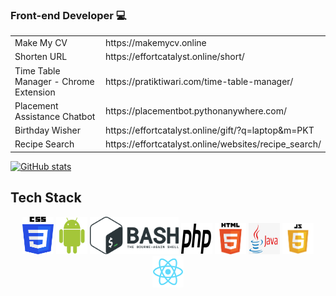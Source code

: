 ### Front-end Developer  :computer:
<table>
  <tr>
    <td>Make My CV</td>
    <td>https://makemycv.online</td>
  </tr>
  <tr>
    <td>Shorten URL</td>
    <td>https://effortcatalyst.online/short/</td>
  </tr>
  <tr>
    <td>Time Table Manager - Chrome Extension</td>
    <td>https://pratiktiwari.com/time-table-manager/</td>
  </tr>
  <tr>
    <td>Placement Assistance Chatbot</td>
    <td>https://placementbot.pythonanywhere.com/</td>
  </tr>
  <tr>
    <td>Birthday Wisher</td>
    <td>https://effortcatalyst.online/gift/?q=laptop&m=PKT</td>
  </tr>
  <tr>
    <td>Recipe Search</td>
    <td>https://effortcatalyst.online/websites/recipe_search/</td>
  </tr>
</table>

[![GitHub stats](https://github-readme-stats.vercel.app/api?username=pratikktiwari)](https://pratiktiwari.com/)
## Tech Stack
<!--Images-->
<p align="center">
  <img src="https://raw.githubusercontent.com/pratikktiwari/pratikktiwari/main/logos/CSS.svg" width="50px" height="60px"/>
  <img src="https://raw.githubusercontent.com/pratikktiwari/pratikktiwari/main/logos/android.png" width="50px" height="60px"/>
  <img src="https://raw.githubusercontent.com/pratikktiwari/pratikktiwari/main/logos/bash.png"  height="60px"/>
  <img src="https://raw.githubusercontent.com/pratikktiwari/pratikktiwari/main/logos/php-logo.svg" width="50px" height="50px"/>
  <img src="https://raw.githubusercontent.com/pratikktiwari/pratikktiwari/main/logos/html.png" width="50px" height="50px"/>
  <img src="https://raw.githubusercontent.com/pratikktiwari/pratikktiwari/main/logos/java.jpg" width="50px" height="50px"/>
  <img src="https://raw.githubusercontent.com/pratikktiwari/pratikktiwari/main/logos/javascript.png" width="50px" height="50px"/>
  <img src="https://raw.githubusercontent.com/pratikktiwari/pratikktiwari/main/logos/logo192.png" width="50px" height="50px"/>  
</p>
<!--
**pratikktiwari/pratikktiwari** is a ✨ _special_ ✨ repository because its `README.md` (this file) appears on your GitHub profile.

Here are some ideas to get you started:

- 🔭 I’m currently working on ...
- 🌱 I’m currently learning ...
- 👯 I’m looking to collaborate on ...
- 🤔 I’m looking for help with ...
- 💬 Ask me about ...
- 📫 How to reach me: ...
- 😄 Pronouns: ...
- ⚡ Fun fact: ...
-->
